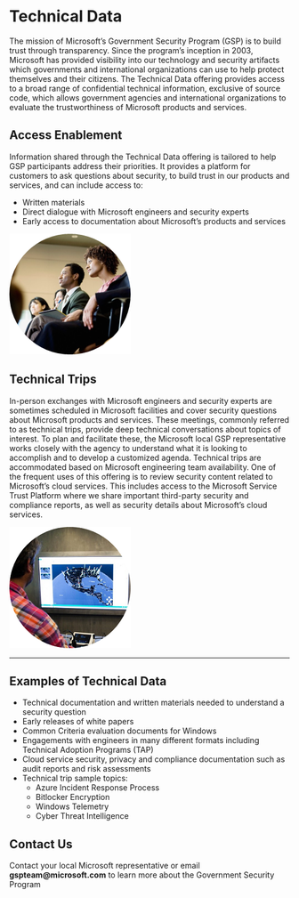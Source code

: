 # Technical Data

The mission of Microsoft’s Government Security Program (GSP) is to build trust through transparency. Since the program’s inception in 2003, Microsoft has provided visibility into our technology and security artifacts which governments and international organizations can use to help protect themselves and their citizens. The Technical Data offering provides access to a broad range of confidential technical information, exclusive of source code, which allows government agencies and international organizations to evaluate the trustworthiness of Microsoft products and services. 

## Access Enablement 

Information shared through the Technical Data offering is tailored to help GSP participants address their priorities. It provides a platform for customers to ask questions about security, to build trust in our products and services, and can include access to: 

 - Written materials 
 - Direct dialogue with Microsoft engineers and security experts
 - Early access to documentation about Microsoft’s products and services

![](../media/security-gsp/technicalData-1.png)

 ## Technical Trips

 In-person exchanges with Microsoft engineers and security experts are sometimes scheduled in Microsoft facilities and cover security questions about Microsoft products and services. These meetings, commonly referred to as technical trips, provide deep technical conversations about topics of interest. To plan and facilitate these, the Microsoft local GSP representative works closely with the agency to understand what it is looking to accomplish and to develop a customized agenda. Technical trips are accommodated based on Microsoft engineering team availability. 
One of the frequent uses of this offering is to review security content related to Microsoft’s cloud services. This includes access to the Microsoft Service Trust Platform where we share important third-party security and compliance reports, as well as security details about Microsoft’s cloud services.

![](../media/security-gsp/technicalData-2.png)

---

## Examples of Technical Data

 - Technical documentation and written materials needed to understand a security question
 - Early releases of white papers
 - Common Criteria evaluation documents for Windows
 - Engagements with engineers in many different formats including Technical Adoption Programs (TAP)
 - Cloud service security, privacy and compliance documentation such as audit reports and risk assessments
 - Technical trip sample topics:  
   - Azure Incident Response Process
   - Bitlocker Encryption
   - Windows Telemetry
   - Cyber Threat Intelligence

## Contact Us

Contact your local Microsoft representative or email __gspteam\@microsoft.com__  to learn more about the Government Security Program
